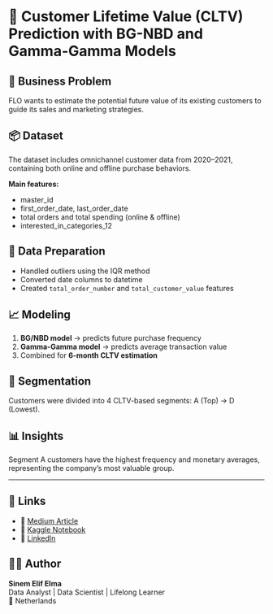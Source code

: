 # 🧮 Customer Lifetime Value (CLTV) Prediction with BG-NBD and Gamma-Gamma Models

## 🎯 Business Problem
FLO wants to estimate the potential future value of its existing customers to guide its sales and marketing strategies.

## 📦 Dataset
The dataset includes omnichannel customer data from 2020–2021, containing both online and offline purchase behaviors.

**Main features:**
- master_id
- first_order_date, last_order_date
- total orders and total spending (online & offline)
- interested_in_categories_12

## 🧹 Data Preparation
- Handled outliers using the IQR method  
- Converted date columns to datetime  
- Created `total_order_number` and `total_customer_value` features  

## 📈 Modeling
1. **BG/NBD model** → predicts future purchase frequency  
2. **Gamma-Gamma model** → predicts average transaction value  
3. Combined for **6-month CLTV estimation**

## 🧩 Segmentation
Customers were divided into 4 CLTV-based segments: A (Top) → D (Lowest).

## 📊 Insights
Segment A customers have the highest frequency and monetary averages, representing the company’s most valuable group.

---

## 🔗 Links
- 📖 [Medium Article]([(https://medium.com/@sinemelifelma/customer-lifetime-value-cltv-prediction-with-bg-nbd-and-gamma-gamma-models-bd52daa99cd5)])
- 💾 [Kaggle Notebook]([(https://www.kaggle.com/code/sinemelifelma/cltv-prediction-with-bg-nbd-and-gamma-gamma)])
- 💼 [LinkedIn]([(https://www.linkedin.com/in/sinem-elif-elma-bab7579b/)])

## 👩‍💻 Author
**Sinem Elif Elma**  
Data Analyst | Data Scientist | Lifelong Learner  
📍 Netherlands  

